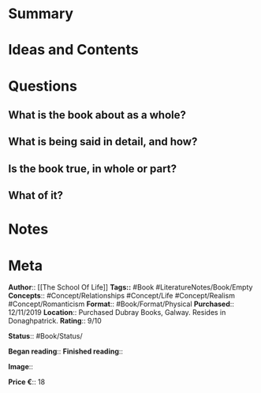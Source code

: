 # Summary

# Ideas and Contents

# Questions
## What is the book about as a whole?

## What is being said in detail, and how?

## Is the book true, in whole or part?

## What of it?

# Notes

# Meta
**Author**:: [[The School Of Life]]
**Tags::** #Book #LiteratureNotes/Book/Empty 
**Concepts**:: #Concept/Relationships #Concept/Life #Concept/Realism #Concept/Romanticism
**Format**:: #Book/Format/Physical 
**Purchased**:: 12/11/2019
**Location**:: Purchased Dubray Books, Galway. Resides in Donaghpatrick. 
**Rating**:: 9/10

**Status**:: #Book/Status/

**Began reading**:: 
**Finished reading**:: 

**Image**:: 

**Price €**:: 18
